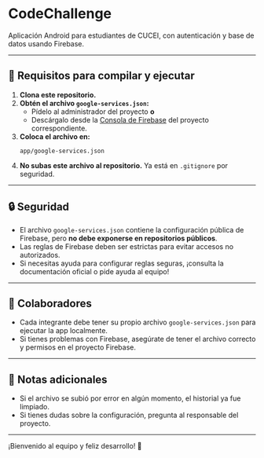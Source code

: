 # CodeChallenge

Aplicación Android para estudiantes de CUCEI, con autenticación y base de datos usando Firebase.

---

## 🚀 Requisitos para compilar y ejecutar

1. **Clona este repositorio.**
2. **Obtén el archivo `google-services.json`:**
   - Pídelo al administrador del proyecto **o**
   - Descárgalo desde la [Consola de Firebase](https://console.firebase.google.com/) del proyecto correspondiente.
3. **Coloca el archivo en:**
   ```
   app/google-services.json
   ```
4. **No subas este archivo al repositorio.** Ya está en `.gitignore` por seguridad.

---

## 🔒 Seguridad
- El archivo `google-services.json` contiene la configuración pública de Firebase, pero **no debe exponerse en repositorios públicos**.
- Las reglas de Firebase deben ser estrictas para evitar accesos no autorizados.
- Si necesitas ayuda para configurar reglas seguras, ¡consulta la documentación oficial o pide ayuda al equipo!

---

## 👥 Colaboradores
- Cada integrante debe tener su propio archivo `google-services.json` para ejecutar la app localmente.
- Si tienes problemas con Firebase, asegúrate de tener el archivo correcto y permisos en el proyecto Firebase.

---

## 📄 Notas adicionales
- Si el archivo se subió por error en algún momento, el historial ya fue limpiado.
- Si tienes dudas sobre la configuración, pregunta al responsable del proyecto.

---

¡Bienvenido al equipo y feliz desarrollo! 🚀

